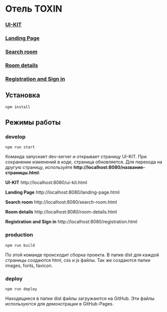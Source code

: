 # Отель TOXIN

### [UI-KIT](https://bibigyl.github.io/FSD_task_2/ui-kit)

### [Landing Page](https://bibigyl.github.io/FSD_task_2/landing-page)

### [Search room](https://bibigyl.github.io/FSD_task_2/search-room)

### [Room details](https://bibigyl.github.io/FSD_task_2/room-details)

### [Registration and Sign in](https://bibigyl.github.io/FSD_task_2/registration)



## Установка
```
npm install
```

## Режимы работы

### develop
```
npm run start
```
Команда запускает dev-server и открывает страницу UI-KIT. При сохранении изменений в коде, страница обновляется.
Для перехода на другую страницу, используйте **http://localhost:8080/название-страницы.html**:

**UI-KIT**                      http://localhost:8080/ui-kit.html

**Landing Page**                http://localhost:8080/landing-page.html

**Search room**                 http://localhost:8080/search-room.html

**Room details**                http://localhost:8080/room-details.html

**Registration and Sign in**    http://localhost:8080/registration.html


### production
```
npm run build
```
По этой команде происходит сборка проекта. В папке dist для каждой страницы создаются html, css и js файлы. Так же создаются папки images, fonts, favicon. 


### deploy
```
npm run deploy
```
Находящиеся в папке dist файлы загружаются на GitHub. Эти файлы используются для демонстрации в GitHub-Pages.